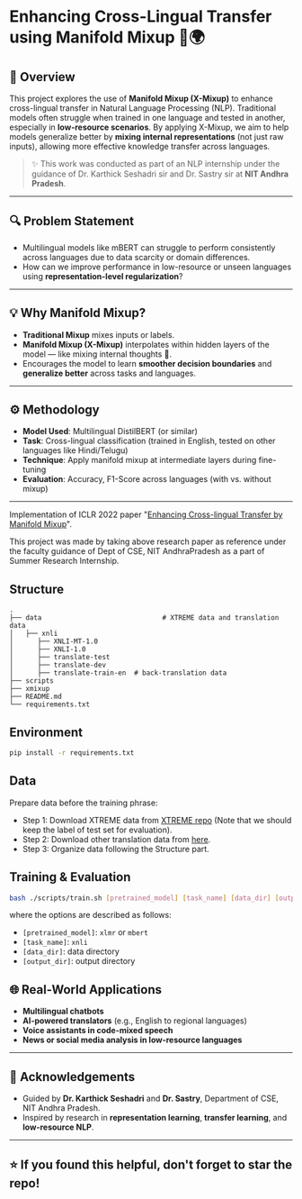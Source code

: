 # Enhancing Cross-Lingual Transfer using Manifold Mixup 🧠🌍

## 📝 Overview
This project explores the use of **Manifold Mixup (X-Mixup)** to enhance cross-lingual transfer in Natural Language Processing (NLP). Traditional models often struggle when trained in one language and tested in another, especially in **low-resource scenarios**. By applying X-Mixup, we aim to help models generalize better by **mixing internal representations** (not just raw inputs), allowing more effective knowledge transfer across languages.

> ✨ This work was conducted as part of an NLP internship under the guidance of Dr. Karthick Seshadri sir and Dr. Sastry sir at **NIT Andhra Pradesh**.

---

## 🔍 Problem Statement
- Multilingual models like mBERT can struggle to perform consistently across languages due to data scarcity or domain differences.
- How can we improve performance in low-resource or unseen languages using **representation-level regularization**?

---

## 💡 Why Manifold Mixup?
- **Traditional Mixup** mixes inputs or labels.
- **Manifold Mixup (X-Mixup)** interpolates within hidden layers of the model — like mixing internal thoughts 🧠.
- Encourages the model to learn **smoother decision boundaries** and **generalize better** across tasks and languages.

---

## ⚙️ Methodology
- **Model Used**: Multilingual DistilBERT (or similar)
- **Task**: Cross-lingual classification (trained in English, tested on other languages like Hindi/Telugu)
- **Technique**: Apply manifold mixup at intermediate layers during fine-tuning
- **Evaluation**: Accuracy, F1-Score across languages (with vs. without mixup)

---

Implementation of ICLR 2022 paper "[Enhancing Cross-lingual Transfer by Manifold Mixup](https://openreview.net/pdf?id=OjPmfr9GkVv)".

This project was made by taking above research paper as reference under the faculty guidance of Dept of CSE, NIT AndhraPradesh as a part of Summer Research Internship.


## Structure
```text
.
├── data                              # XTREME data and translation data
│   ├── xnli
│      ├── XNLI-MT-1.0
│      ├── XNLI-1.0          
│      ├── translate-test
│      ├── translate-dev
│      ├── translate-train-en  # back-translation data  
├── scripts
├── xmixup
├── README.md
└── requirements.txt
```

## Environment
```bash
pip install -r requirements.txt
```

## Data
Prepare data before the training phrase: 
* Step 1: Download XTREME data from [XTREME repo](https://github.com/google-research/xtreme) (Note that we should keep the label of test set for evaluation).
* Step 2: Download other translation data from [here](https://drive.google.com/drive/folders/1UysSbPfkMBzQb6m2x7aO2WyWQehW38F3?usp=sharing).
* Step 3: Organize data following the Structure part.

## Training & Evaluation
```bash
bash ./scripts/train.sh [pretrained_model] [task_name] [data_dir] [output_dir]
```
where the options are described as follows:
- `[pretrained_model]`: `xlmr` or `mbert`
- `[task_name]`: `xnli`
- `[data_dir]`: data directory
- `[output_dir]`: output directory

## 🌐 Real-World Applications
- **Multilingual chatbots**
- **AI-powered translators** (e.g., English to regional languages)
- **Voice assistants in code-mixed speech**
- **News or social media analysis in low-resource languages**

---

## 🤝 Acknowledgements
- Guided by **Dr. Karthick Seshadri** and **Dr. Sastry**, Department of CSE, NIT Andhra Pradesh.
- Inspired by research in **representation learning**, **transfer learning**, and **low-resource NLP**.

---
## ⭐ If you found this helpful, don't forget to star the repo!
